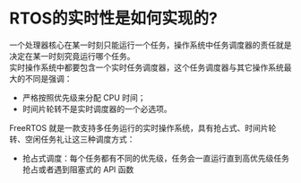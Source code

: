 # RTOS的实时性是如何实现的?
一个处理器核心在某一时刻只能运行一个任务，操作系统中任务调度器的责任就是决定在某一时刻究竟运行哪个任务。  
实时操作系统中都要包含一个实时任务调度器，这个任务调度器与其它操作系统最大的不同是强调：
- 严格按照优先级来分配 CPU 时间；
- 时间片轮转不是实时调度器的一个必选项。

FreeRTOS 就是一款支持多任务运行的实时操作系统，具有抢占式、时间片轮转、空闲任务礼让这三种调度方式：
- 抢占式调度：每个任务都有不同的优先级，任务会一直运行直到高优先级任务抢占或者遇到阻塞式的 API 函数